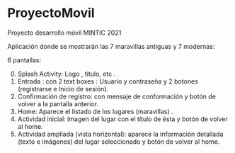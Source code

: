 # ProyectoMovil
Proyecto desarrollo móvil MINTIC 2021

Aplicación donde se mostrarán las 7 maravillas antiguas y 7 modernas:

6 pantallas:

0) Splash Activity: Logo , título, etc .
1) Entrada : con 2 text boxes : Usuario y contraseña y 2 botones (registrarse e Inicio de sesión).
2) Confirmación de registro: con mensaje de conformación y botón de volver a la pantalla anterior.
3) Home: Aparece el listado de los lugares (maravillas) .
4) Actividad inicial: Imagen del lugar con el título de ésta y botón de volver al home.
5) Actividad ampliada (vista horizontal): aparece la información detallada (texto e imágenes) del lugar seleccionado y botón de volver al home.
